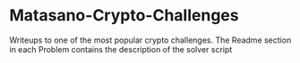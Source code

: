# Matasano-Crypto-Challenges
Writeups to one of the most popular crypto challenges. The Readme section in each Problem contains the description of the solver script
